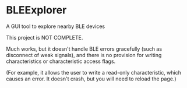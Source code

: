 # BLEExplorer
A GUI tool to explore nearby BLE devices

This project is NOT COMPLETE.

Much works, but it doesn't handle BLE errors gracefully (such as disconnect of weak signals), and there is no provision for writing characteristics or characteristic access flags.

(For example, it allows the user to write a read-only characteristic, which causes an error. It doesn't crash, but you will need to reload the page.)
